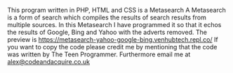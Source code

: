 This program written in PHP, HTML and CSS is a Metasearch
A Metasearch is a form of search which compiles the results of search results from multiple sources.
In this Metasearch I have programmed it so that it echos the results of Google, Bing and Yahoo with the adverts removed.
The preview is https://metasearch-yahoo-google-bing.venhubtech.repl.co/
If you want to copy the code please credit me by mentioning that the code was written by The Teen Programmer.
Furthermore email me at alex@codeandacquire.co.uk
